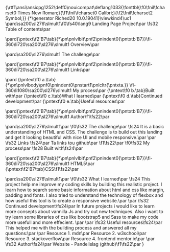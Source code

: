 {\rtf1\ansi\ansicpg1252\deff0\nouicompat\deflang1033{\fonttbl{\f0\fnil\fcharset0 Times New Roman;}{\f1\fnil\fcharset0 Calibri;}{\f2\fnil\fcharset2 Symbol;}}
{\*\generator Riched20 10.0.19041}\viewkind4\uc1 
\pard\sa200\sl276\slmult1\f0\fs40\lang9 Landing Page Project\par
\fs32 Table of contents\par

\pard{\pntext\f2\'B7\tab}{\*\pn\pnlvlblt\pnf2\pnindent0{\pntxtb\'B7}}\fi-360\li720\sa200\sl276\slmult1 Overview\par

\pard\sa200\sl276\slmult1 The challenge\par

\pard{\pntext\f2\'B7\tab}{\*\pn\pnlvlblt\pnf2\pnindent0{\pntxtb\'B7}}\fi-360\li720\sa200\sl276\slmult1 Links\par

\pard 
{\pntext\f0 a.\tab}{\*\pn\pnlvlbody\pnf0\pnindent0\pnstart1\pnlcltr{\pntxta.}}
\fi-360\li1080\sa200\sl276\slmult1 My process\par
{\pntext\f0 b.\tab}Built with\par
{\pntext\f0 c.\tab}What I learned\par
{\pntext\f0 d.\tab}Continued development\par
{\pntext\f0 e.\tab}Useful resources\par

\pard{\pntext\f2\'B7\tab}{\*\pn\pnlvlblt\pnf2\pnindent0{\pntxtb\'B7}}\fi-360\li720\sa200\sl276\slmult1 Author\f1\fs22\par

\pard\sa200\sl276\slmult1\par
\f0\fs32 The challenge\par
\fs24 It is a basic understanding of HTML and CSS. The challenge is to build out this landing and get it looking beautiful with nice UI and mobile responsive.\par
\par
\fs32 Links \fs24\par
Ta links tou github\par
\f1\fs22\par
\f0\fs32 My process\par
\fs28 Built with\fs24\par

\pard{\pntext\f2\'B7\tab}{\*\pn\pnlvlblt\pnf2\pnindent0{\pntxtb\'B7}}\fi-360\li720\sa200\sl276\slmult1 HTML5\par
{\pntext\f2\'B7\tab}CSS\f1\fs22\par

\pard\sa200\sl276\slmult1\par
\f0\fs32 What I learned\par
\fs24 This project help me improve my coding skills by building this realistic project. I learn how to search some basic information about html and css like margin, padding and fonts. I also tried to understand the technology of flexbox and how useful this tool is to create a responsive website.\par
\par
\fs32 Continued development\fs24\par
In future projects i would like to learn more consepts about vannilla Js and try out new techniques. Also i want to try learn some libraries of css like bootstrap5 and Sass to make my code more usefull and more effecient. \par
\par
\fs32 Useful resources\fs24\par
This helped me with the building process and answered all my questions:\par
\par
Resource 1. mdn\par
Resource 2. w3school\par
Resource 3. stackoverflow\par
Resource 4. frontend mentor.io\par
\par
\fs32 Author\fs24\par
Website - Pandelislag (github)\f1\fs22\par
}
 
